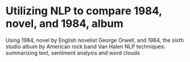 # Utilizing NLP to compare 1984, novel, and 1984, album
Using 1984, novel by English novelist George Orwell, and 1984, the sixth studio album by American rock band Van Halen
NLP techniques: summarizing text, sentiment analysis and word clouds
